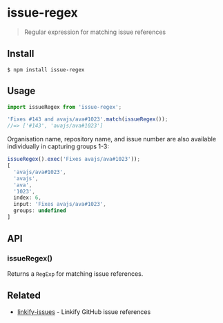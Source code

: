 # issue-regex

> Regular expression for matching issue references

## Install

```
$ npm install issue-regex
```

## Usage

```js
import issueRegex from 'issue-regex';

'Fixes #143 and avajs/ava#1023'.match(issueRegex());
//=> ['#143', 'avajs/ava#1023']
```

Organisation name, repository name, and issue number are also available
individually in capturing groups 1-3:

```js
issueRegex().exec('Fixes avajs/ava#1023'));
[
  'avajs/ava#1023',
  'avajs',
  'ava',
  '1023',
  index: 6,
  input: 'Fixes avajs/ava#1023',
  groups: undefined
]
```

## API

### issueRegex()

Returns a `RegExp` for matching issue references.

## Related

- [linkify-issues](https://github.com/sindresorhus/linkify-issues) - Linkify GitHub issue references
